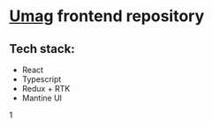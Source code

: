 # [Umag](https://umag.kz) frontend repository

## Tech stack:
* React
* Typescript
* Redux + RTK
* Mantine UI



1
